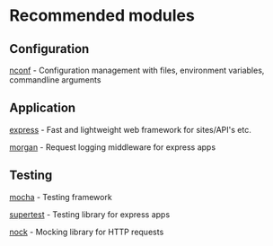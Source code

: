 # Recommended modules

## Configuration

[nconf](nconf/README.md) - Configuration management with files, environment variables,
commandline arguments


## Application

[express](express/README.md) - Fast and lightweight web framework for sites/API's etc.

[morgan](morgan/README.md) - Request logging middleware for express apps


## Testing

[mocha](mocha/README.md) - Testing framework

[supertest](supertest/README.md) - Testing library for express apps

[nock](https://www.npmjs.com/package/nock) - Mocking library for HTTP requests
